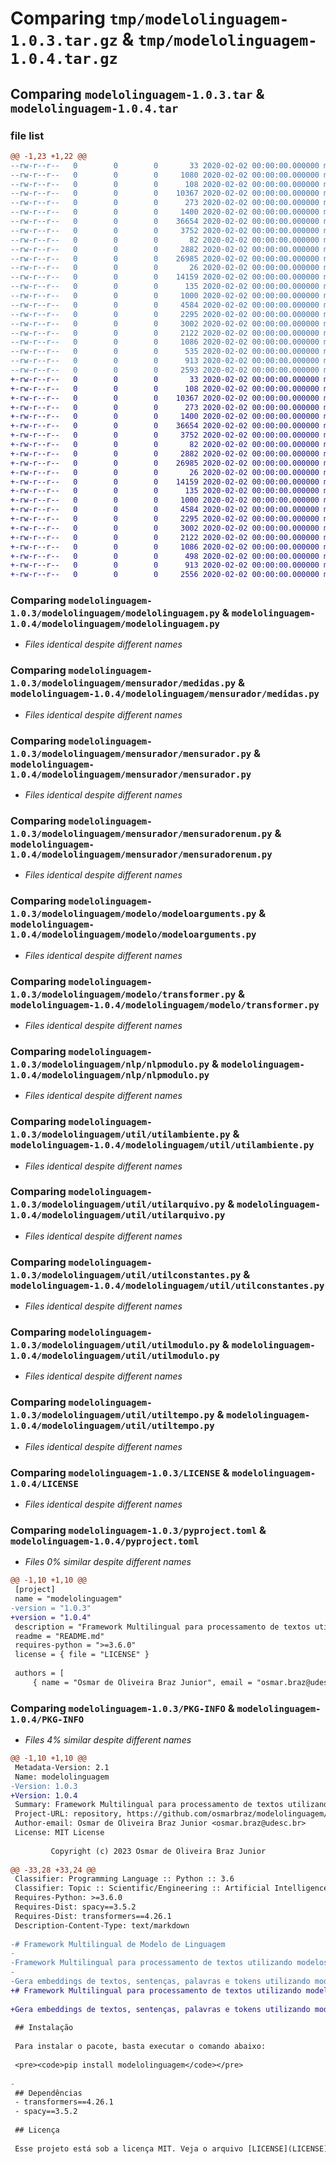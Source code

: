 # Comparing `tmp/modelolinguagem-1.0.3.tar.gz` & `tmp/modelolinguagem-1.0.4.tar.gz`

## Comparing `modelolinguagem-1.0.3.tar` & `modelolinguagem-1.0.4.tar`

### file list

```diff
@@ -1,23 +1,22 @@
--rw-r--r--   0        0        0       33 2020-02-02 00:00:00.000000 modelolinguagem-1.0.3/requirements.txt
--rw-r--r--   0        0        0     1080 2020-02-02 00:00:00.000000 modelolinguagem-1.0.3/setup.py
--rw-r--r--   0        0        0      108 2020-02-02 00:00:00.000000 modelolinguagem-1.0.3/modelolinguagem/__init__.py
--rw-r--r--   0        0        0    10367 2020-02-02 00:00:00.000000 modelolinguagem-1.0.3/modelolinguagem/modelolinguagem.py
--rw-r--r--   0        0        0      273 2020-02-02 00:00:00.000000 modelolinguagem-1.0.3/modelolinguagem/mensurador/__init__.py
--rw-r--r--   0        0        0     1400 2020-02-02 00:00:00.000000 modelolinguagem-1.0.3/modelolinguagem/mensurador/medidas.py
--rw-r--r--   0        0        0    36654 2020-02-02 00:00:00.000000 modelolinguagem-1.0.3/modelolinguagem/mensurador/mensurador.py
--rw-r--r--   0        0        0     3752 2020-02-02 00:00:00.000000 modelolinguagem-1.0.3/modelolinguagem/mensurador/mensuradorenum.py
--rw-r--r--   0        0        0       82 2020-02-02 00:00:00.000000 modelolinguagem-1.0.3/modelolinguagem/modelo/__init__.py
--rw-r--r--   0        0        0     2882 2020-02-02 00:00:00.000000 modelolinguagem-1.0.3/modelolinguagem/modelo/modeloarguments.py
--rw-r--r--   0        0        0    26985 2020-02-02 00:00:00.000000 modelolinguagem-1.0.3/modelolinguagem/modelo/transformer.py
--rw-r--r--   0        0        0       26 2020-02-02 00:00:00.000000 modelolinguagem-1.0.3/modelolinguagem/nlp/__init__.py
--rw-r--r--   0        0        0    14159 2020-02-02 00:00:00.000000 modelolinguagem-1.0.3/modelolinguagem/nlp/nlpmodulo.py
--rw-r--r--   0        0        0      135 2020-02-02 00:00:00.000000 modelolinguagem-1.0.3/modelolinguagem/util/__init__.py
--rw-r--r--   0        0        0     1000 2020-02-02 00:00:00.000000 modelolinguagem-1.0.3/modelolinguagem/util/utilambiente.py
--rw-r--r--   0        0        0     4584 2020-02-02 00:00:00.000000 modelolinguagem-1.0.3/modelolinguagem/util/utilarquivo.py
--rw-r--r--   0        0        0     2295 2020-02-02 00:00:00.000000 modelolinguagem-1.0.3/modelolinguagem/util/utilconstantes.py
--rw-r--r--   0        0        0     3002 2020-02-02 00:00:00.000000 modelolinguagem-1.0.3/modelolinguagem/util/utilmodulo.py
--rw-r--r--   0        0        0     2122 2020-02-02 00:00:00.000000 modelolinguagem-1.0.3/modelolinguagem/util/utiltempo.py
--rw-r--r--   0        0        0     1086 2020-02-02 00:00:00.000000 modelolinguagem-1.0.3/LICENSE
--rw-r--r--   0        0        0      535 2020-02-02 00:00:00.000000 modelolinguagem-1.0.3/README.md
--rw-r--r--   0        0        0      913 2020-02-02 00:00:00.000000 modelolinguagem-1.0.3/pyproject.toml
--rw-r--r--   0        0        0     2593 2020-02-02 00:00:00.000000 modelolinguagem-1.0.3/PKG-INFO
+-rw-r--r--   0        0        0       33 2020-02-02 00:00:00.000000 modelolinguagem-1.0.4/requirements.txt
+-rw-r--r--   0        0        0      108 2020-02-02 00:00:00.000000 modelolinguagem-1.0.4/modelolinguagem/__init__.py
+-rw-r--r--   0        0        0    10367 2020-02-02 00:00:00.000000 modelolinguagem-1.0.4/modelolinguagem/modelolinguagem.py
+-rw-r--r--   0        0        0      273 2020-02-02 00:00:00.000000 modelolinguagem-1.0.4/modelolinguagem/mensurador/__init__.py
+-rw-r--r--   0        0        0     1400 2020-02-02 00:00:00.000000 modelolinguagem-1.0.4/modelolinguagem/mensurador/medidas.py
+-rw-r--r--   0        0        0    36654 2020-02-02 00:00:00.000000 modelolinguagem-1.0.4/modelolinguagem/mensurador/mensurador.py
+-rw-r--r--   0        0        0     3752 2020-02-02 00:00:00.000000 modelolinguagem-1.0.4/modelolinguagem/mensurador/mensuradorenum.py
+-rw-r--r--   0        0        0       82 2020-02-02 00:00:00.000000 modelolinguagem-1.0.4/modelolinguagem/modelo/__init__.py
+-rw-r--r--   0        0        0     2882 2020-02-02 00:00:00.000000 modelolinguagem-1.0.4/modelolinguagem/modelo/modeloarguments.py
+-rw-r--r--   0        0        0    26985 2020-02-02 00:00:00.000000 modelolinguagem-1.0.4/modelolinguagem/modelo/transformer.py
+-rw-r--r--   0        0        0       26 2020-02-02 00:00:00.000000 modelolinguagem-1.0.4/modelolinguagem/nlp/__init__.py
+-rw-r--r--   0        0        0    14159 2020-02-02 00:00:00.000000 modelolinguagem-1.0.4/modelolinguagem/nlp/nlpmodulo.py
+-rw-r--r--   0        0        0      135 2020-02-02 00:00:00.000000 modelolinguagem-1.0.4/modelolinguagem/util/__init__.py
+-rw-r--r--   0        0        0     1000 2020-02-02 00:00:00.000000 modelolinguagem-1.0.4/modelolinguagem/util/utilambiente.py
+-rw-r--r--   0        0        0     4584 2020-02-02 00:00:00.000000 modelolinguagem-1.0.4/modelolinguagem/util/utilarquivo.py
+-rw-r--r--   0        0        0     2295 2020-02-02 00:00:00.000000 modelolinguagem-1.0.4/modelolinguagem/util/utilconstantes.py
+-rw-r--r--   0        0        0     3002 2020-02-02 00:00:00.000000 modelolinguagem-1.0.4/modelolinguagem/util/utilmodulo.py
+-rw-r--r--   0        0        0     2122 2020-02-02 00:00:00.000000 modelolinguagem-1.0.4/modelolinguagem/util/utiltempo.py
+-rw-r--r--   0        0        0     1086 2020-02-02 00:00:00.000000 modelolinguagem-1.0.4/LICENSE
+-rw-r--r--   0        0        0      498 2020-02-02 00:00:00.000000 modelolinguagem-1.0.4/README.md
+-rw-r--r--   0        0        0      913 2020-02-02 00:00:00.000000 modelolinguagem-1.0.4/pyproject.toml
+-rw-r--r--   0        0        0     2556 2020-02-02 00:00:00.000000 modelolinguagem-1.0.4/PKG-INFO
```

### Comparing `modelolinguagem-1.0.3/modelolinguagem/modelolinguagem.py` & `modelolinguagem-1.0.4/modelolinguagem/modelolinguagem.py`

 * *Files identical despite different names*

### Comparing `modelolinguagem-1.0.3/modelolinguagem/mensurador/medidas.py` & `modelolinguagem-1.0.4/modelolinguagem/mensurador/medidas.py`

 * *Files identical despite different names*

### Comparing `modelolinguagem-1.0.3/modelolinguagem/mensurador/mensurador.py` & `modelolinguagem-1.0.4/modelolinguagem/mensurador/mensurador.py`

 * *Files identical despite different names*

### Comparing `modelolinguagem-1.0.3/modelolinguagem/mensurador/mensuradorenum.py` & `modelolinguagem-1.0.4/modelolinguagem/mensurador/mensuradorenum.py`

 * *Files identical despite different names*

### Comparing `modelolinguagem-1.0.3/modelolinguagem/modelo/modeloarguments.py` & `modelolinguagem-1.0.4/modelolinguagem/modelo/modeloarguments.py`

 * *Files identical despite different names*

### Comparing `modelolinguagem-1.0.3/modelolinguagem/modelo/transformer.py` & `modelolinguagem-1.0.4/modelolinguagem/modelo/transformer.py`

 * *Files identical despite different names*

### Comparing `modelolinguagem-1.0.3/modelolinguagem/nlp/nlpmodulo.py` & `modelolinguagem-1.0.4/modelolinguagem/nlp/nlpmodulo.py`

 * *Files identical despite different names*

### Comparing `modelolinguagem-1.0.3/modelolinguagem/util/utilambiente.py` & `modelolinguagem-1.0.4/modelolinguagem/util/utilambiente.py`

 * *Files identical despite different names*

### Comparing `modelolinguagem-1.0.3/modelolinguagem/util/utilarquivo.py` & `modelolinguagem-1.0.4/modelolinguagem/util/utilarquivo.py`

 * *Files identical despite different names*

### Comparing `modelolinguagem-1.0.3/modelolinguagem/util/utilconstantes.py` & `modelolinguagem-1.0.4/modelolinguagem/util/utilconstantes.py`

 * *Files identical despite different names*

### Comparing `modelolinguagem-1.0.3/modelolinguagem/util/utilmodulo.py` & `modelolinguagem-1.0.4/modelolinguagem/util/utilmodulo.py`

 * *Files identical despite different names*

### Comparing `modelolinguagem-1.0.3/modelolinguagem/util/utiltempo.py` & `modelolinguagem-1.0.4/modelolinguagem/util/utiltempo.py`

 * *Files identical despite different names*

### Comparing `modelolinguagem-1.0.3/LICENSE` & `modelolinguagem-1.0.4/LICENSE`

 * *Files identical despite different names*

### Comparing `modelolinguagem-1.0.3/pyproject.toml` & `modelolinguagem-1.0.4/pyproject.toml`

 * *Files 0% similar despite different names*

```diff
@@ -1,10 +1,10 @@
 [project]
 name = "modelolinguagem"
-version = "1.0.3"
+version = "1.0.4"
 description = "Framework Multilingual para processamento de textos utilizando modelos de linguagem"
 readme = "README.md"
 requires-python = ">=3.6.0"
 license = { file = "LICENSE" }
 
 authors = [
     { name = "Osmar de Oliveira Braz Junior", email = "osmar.braz@udesc.br" }
```

### Comparing `modelolinguagem-1.0.3/PKG-INFO` & `modelolinguagem-1.0.4/PKG-INFO`

 * *Files 4% similar despite different names*

```diff
@@ -1,10 +1,10 @@
 Metadata-Version: 2.1
 Name: modelolinguagem
-Version: 1.0.3
+Version: 1.0.4
 Summary: Framework Multilingual para processamento de textos utilizando modelos de linguagem
 Project-URL: repository, https://github.com/osmarbraz/modelolinguagem/
 Author-email: Osmar de Oliveira Braz Junior <osmar.braz@udesc.br>
 License: MIT License
         
         Copyright (c) 2023 Osmar de Oliveira Braz Junior
         
@@ -33,28 +33,24 @@
 Classifier: Programming Language :: Python :: 3.6
 Classifier: Topic :: Scientific/Engineering :: Artificial Intelligence
 Requires-Python: >=3.6.0
 Requires-Dist: spacy==3.5.2
 Requires-Dist: transformers==4.26.1
 Description-Content-Type: text/markdown
 
-# Framework Multilingual de Modelo de Linguagem 
-
-Framework Multilingual para processamento de textos utilizando modelos de linguagem;
-
-Gera embeddings de textos, sentenças, palavras e tokens utilizando modelos contextualizados de linguagem.
+# Framework Multilingual para processamento de textos utilizando modelos de linguagem.
 
+Gera embeddings de textos, sentenças, palavras e tokens utilizando modelos contextualizados de linguagem multilingual.
 
 ## Instalação
 
 Para instalar o pacote, basta executar o comando abaixo:
 
 <pre><code>pip install modelolinguagem</code></pre>
 
-
 ## Dependências
 - transformers==4.26.1
 - spacy==3.5.2
 
 ## Licença
 
 Esse projeto está sob a licença MIT. Veja o arquivo [LICENSE](LICENSE) para mais detalhes.
```

